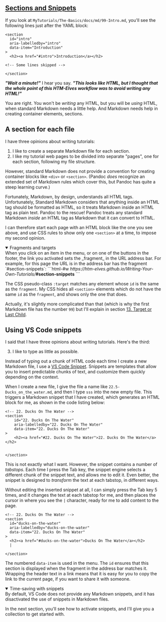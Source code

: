 <!-- Section Snippets -->
<section
id="section-snippets"
aria-labelledby="section-snippets"
data-item="5. Sections and Snippets"
>
<h2><a href="#section-snippets">Sections and Snippets</a></h2>

If you look at `MyTutorials/The-Basics/docs/md/99-Intro.md`, you'll see the following lines just after the YAML block:

```md-#8
<section
  id="intro"
  aria-labelledby="intro"
  data-item="Introduction"
>
  <h2><a href="#intro">Introduction</a></h2>

```
```md-s
<!-- Some lines skipped -->
```
```md-#19
</section>
```

***"Wait a minute!"*** I hear you say. ***"This looks like HTML, but I thought that the whole point of this HTM-Elves workflow was to avoid writing any HTML!"***

You are right. You won't be _writing_ any HTML, but you will be _using_ HTML, when standard Markdown needs a little help. And Markdown needs help in creating container elements, sections.

## A section for each file

I have three opinions about writing tutorials:

1. I like to create a separate Markdown file for each section.
2. I like my tutorial web pages to be divided into separate "pages", one for each section, following my file structure.

However, standard Markdown does not provide a convention for creating container blocks like `<div>` or `<section>`. (Pandoc _does_ recognize an extended set of Markdown rules which cover this, but Pandoc has quite a steep learning curve.)

Fortunately, Markdown, by design, understands all HTML tags. Unfortunately, Standard Markdown considers that anything inside an HTML tag should be formatted as HTML, so it treats Markdown inside an HTML tag as plain text. Pandoc to the rescue! Pandoc treats any standard Markdown _inside_ an HTML tag as Markdown that it can convert to HTML.

I can therefore start each page with an HTML block like the one you see above, and use CSS rules to show only one `<section>` at a time, to impose my second opinion.

<details class="note" open>
<summary>Fragments and targets</summary>
When you click on an item in the menu, or on one of the buttons in the footer, the link you activated sets the _fragment_ in the URL address bar. For example, for this page the URL is in the address bar has the fragment `#section-snippets`:
```html-#w
<i>https://htm-elves.github.io/Writing-Your-Own-Tutorials/</i><b>#section-snippets</b>
```

The CSS pseudo-class `:target` matches any element whose `id` is the same as the `fragment`. My CSS hides all `<section>` elements which do not have the same `id` as the `fragment`, and shows only the one that does.

Actually, it's slightly more complicated than that (which is why the first Markdown file has the number `99`) but I'll explain in section [13. Target or Last Child](#target-or-last-child).

</details>

## Using VS Code snippets

I said that I have three opinions about writing tutorials. Here's the third:

3. I like to type as little as possible.

Instead of typing out a chunk of HTML code each time I create a new Markdown file, I use a [VS Code Snippet](https://code.visualstudio.com/docs/editor/userdefinedsnippets). Snippets are templates that allow you to insert predictable chunks of text, and customize them quickly depending on the context.

When I create a new file, I give the file a name like `22.5-Ducks_on_the_water.md`, and then I type `sss` into the new empty file. This triggers a Markdown snippet that I have created, which generates an HTML block for me, as shown in the code listing below:

```html-#
<!-- 22. Ducks On The Water -->
<section
	id="22. Ducks On The Water"
	aria-labelledby="22. Ducks On The Water"
	data-item="22. Ducks On The Water"
>
	<h2><a href="#22. Ducks On The Water">22. Ducks On The Water</a></h2>
	

</section>
```

This is not exactly what I want. However, the snippet contains a number of _tabstops_. Each time I press the Tab key, the snippet engine selects a different chunk of the snippet text, and allows me to edit it. Even better, the snippet is designed to _transform_ the text at each tabstop, in different ways.

Without editing the inserted snippet at all, I can simply press the Tab key 5 times, and it changes the text at each tabstop for me, and then places the cursor in where you see the `|` character, ready for me to add content to the page.

```html-#
<!-- 22. Ducks On The Water -->
<section
  id="ducks-on-the-water"
  aria-labelledby="ducks-on-the-water"
  data-item="22. Ducks On The Water"
>
  <h2><a href="#ducks-on-the-water">Ducks On The Water</a></h2>
  |

</section>
```

The numbered `data-item` is used in the menu. The `id` ensures that this section is displayed when the fragment in the address bar matches it. Wrapping the header text in a link means that it is easy for you to copy the link to the current page, if you want to share it with someone.

<details class="pivot" open>
<summary>Time-saving with snippets</summary>
By default, VS Code does not provide any Markdown snippets, and it has disactivated the use of snippets in Markdown files. 

In the next section, you'll see how to activate snippets, and I'll give you a collection to get started with.

</details>

</section>